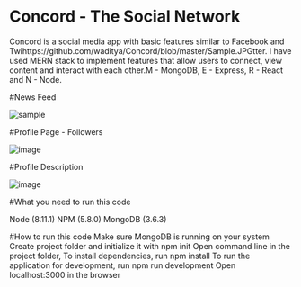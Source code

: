 # Concord -  The Social Network

Concord is a social media app with basic features similar to Facebook and Twihttps://github.com/waditya/Concord/blob/master/Sample.JPGtter. I have used MERN stack to implement features that allow users to connect, view content and interact with each other.M - MongoDB, E - Express, R - React and N - Node.

#News Feed

![sample](https://user-images.githubusercontent.com/4469379/44684643-367a0d80-aa0f-11e8-8e03-683505ca6125.JPG)


#Profile Page - Followers

![image](https://user-images.githubusercontent.com/4469379/44684756-7f31c680-aa0f-11e8-90e3-c3996c006072.png)

#Profile Description

![image](https://user-images.githubusercontent.com/4469379/44684914-dfc10380-aa0f-11e8-97df-6f5f9d736071.png)

#What you need to run this code

  Node (8.11.1)
  NPM (5.8.0)
  MongoDB (3.6.3)

#How to run this code
  Make sure MongoDB is running on your system
  Create project folder and initialize it with npm init
  Open command line in the project folder,
  To install dependencies, run npm install
  To run the application for development, run npm run development
  Open localhost:3000 in the browser



